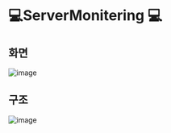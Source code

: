 # 💻ServerMonitering 💻

## 화면 
![image](https://user-images.githubusercontent.com/73218962/199677958-be724566-2a98-481e-b13a-b090e02f513c.png)

## 구조 
![image](https://user-images.githubusercontent.com/73218962/199678030-78268bdd-09e9-4ba2-aa53-d397c79e6a97.png)


